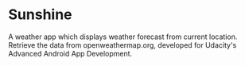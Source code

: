 # Sunshine
A weather app which displays weather forecast from current location. Retrieve the data from openweathermap.org, developed for Udacity's Advanced Android App Development.

